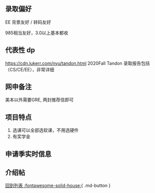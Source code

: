 ## 录取偏好

EE 背景友好 / 转码友好

985相当友好，3.0以上基本都收

## 代表性 dp

https://cdn.lukerr.com/nyu/tandon.html 2020Fall Tandon 录取报告包括（CS/CE/EE），非常详细

## 网申备注

美本以外需要GRE, 两封推荐信即可

## 项目特点

1. 选课可以全部选软课，不用选硬件
2. 有奖学金

## 申请季实时信息

## 介绍帖

[回到列表 :fontawesome-solid-house:](grade.md){ .md-button }
